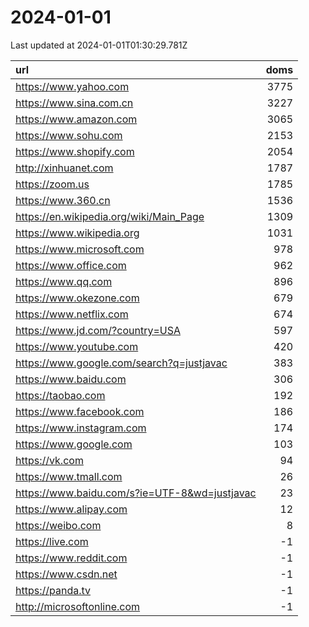 # 2024-01-01

<!-- BEGIN -->
Last updated at 2024-01-01T01:30:29.781Z

url | doms
:- | -:
https://www.yahoo.com | 3775
https://www.sina.com.cn | 3227
https://www.amazon.com | 3065
https://www.sohu.com | 2153
https://www.shopify.com | 2054
http://xinhuanet.com | 1787
https://zoom.us | 1785
https://www.360.cn | 1536
https://en.wikipedia.org/wiki/Main_Page | 1309
https://www.wikipedia.org | 1031
https://www.microsoft.com | 978
https://www.office.com | 962
https://www.qq.com | 896
https://www.okezone.com | 679
https://www.netflix.com | 674
https://www.jd.com/?country=USA | 597
https://www.youtube.com | 420
https://www.google.com/search?q=justjavac | 383
https://www.baidu.com | 306
https://taobao.com | 192
https://www.facebook.com | 186
https://www.instagram.com | 174
https://www.google.com | 103
https://vk.com | 94
https://www.tmall.com | 26
https://www.baidu.com/s?ie=UTF-8&wd=justjavac | 23
https://www.alipay.com | 12
https://weibo.com | 8
https://live.com | -1
https://www.reddit.com | -1
https://www.csdn.net | -1
https://panda.tv | -1
http://microsoftonline.com | -1
<!-- END -->
